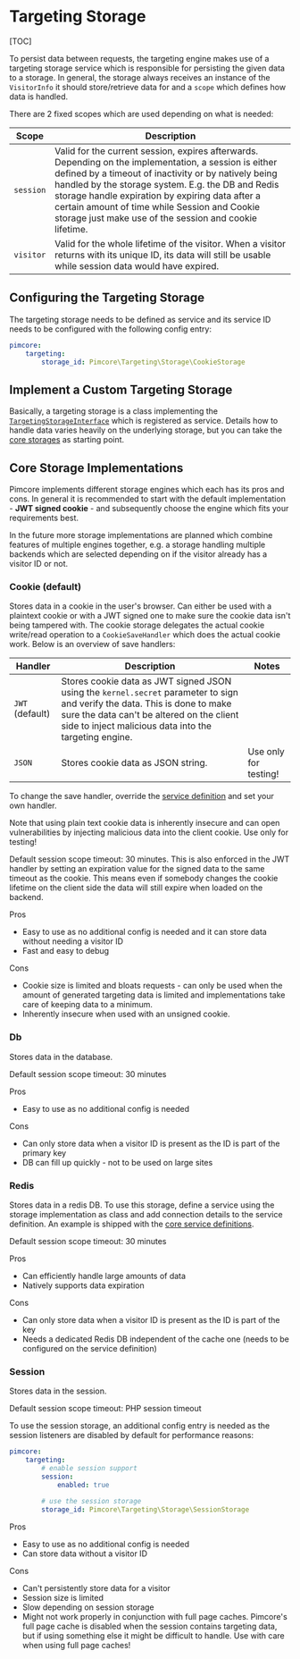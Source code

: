 # Targeting Storage

[TOC]

To persist data between requests, the targeting engine makes use of a targeting storage service which is responsible for
persisting the given data to a storage. In general, the storage always receives an instance of the `VisitorInfo` it should
store/retrieve data for and a `scope` which defines how data is handled.

There are 2 fixed scopes which are used depending on what is needed:

| Scope     | Description                                                                                                                                                                                                                                                                                                                                                                         |
|-----------|-------------------------------------------------------------------------------------------------------------------------------------------------------------------------------------------------------------------------------------------------------------------------------------------------------------------------------------------------------------------------------------|
| `session` | Valid for the current session, expires afterwards. Depending on the implementation, a session is either defined by a timeout of inactivity or by natively being handled by the storage system. E.g. the DB and Redis storage handle expiration by expiring data after a certain amount of time while Session and Cookie storage just make use of the session and cookie lifetime. |
| `visitor` | Valid for the whole lifetime of the visitor. When a visitor returns with its unique ID, its data will still be usable while session data would have expired.                                                                                                                                                                                                                        |  


## Configuring the Targeting Storage

The targeting storage needs to be defined as service and its service ID needs to be configured with the following config
entry:

```yaml
pimcore:
    targeting:           
        storage_id: Pimcore\Targeting\Storage\CookieStorage
```


## Implement a Custom Targeting Storage

Basically, a targeting storage is a class implementing the [`TargetingStorageInterface`](https://github.com/pimcore/pimcore/blob/10.5/lib/Targeting/Storage/TargetingStorageInterface.php)
which is registered as service. Details how to handle data varies heavily on the underlying storage, but you can take the
[core storages](https://github.com/pimcore/pimcore/tree/10.x/lib/Targeting/Storage) as starting point.


## Core Storage Implementations

Pimcore implements different storage engines which each has its pros and cons. In general it is recommended to start with
the default implementation - **JWT signed cookie** - and subsequently choose the engine which fits your requirements best.

In the future more storage implementations are planned which combine features of multiple engines together, e.g. a storage
handling multiple backends which are selected depending on if the visitor already has a visitor ID or not.
 

### Cookie (default)

Stores data in a cookie in the user's browser. Can either be used with a plaintext cookie or with a JWT signed one to make
sure the cookie data isn't being tampered with. The cookie storage delegates the actual cookie write/read operation to a
`CookieSaveHandler` which does the actual cookie work. Below is an overview of save handlers:

| Handler         | Description                                                                                                                                                                                                                       | Notes                 |
|-----------------|-----------------------------------------------------------------------------------------------------------------------------------------------------------------------------------------------------------------------------------|-----------------------|
| `JWT` (default) | Stores cookie data as JWT signed JSON using the `kernel.secret` parameter to sign and verify the data. This is done to make sure the data can't be altered on the client side to inject malicious data into the targeting engine. |                       |
| `JSON`          | Stores cookie data as JSON string.                                                                                                                                                                                                | Use only for testing! |

To change the save handler, override the [service definition](https://github.com/pimcore/pimcore/blob/10.5/bundles/CoreBundle/Resources/config/targeting.yaml#L24)
and set your own handler.

<div class="alert alert-danger">
Note that using plain text cookie data is inherently insecure and can open vulnerabilities by injecting malicious data into
the client cookie. Use only for testing!
</div>

Default session scope timeout: 30 minutes. This is also enforced in the JWT handler by setting an expiration value for the
signed data to the same timeout as the cookie. This means even if somebody changes the cookie lifetime on the client side
the data will still expire when loaded on the backend.

Pros

* Easy to use as no additional config is needed and it can store data without needing a visitor ID
* Fast and easy to debug

Cons

* Cookie size is limited and bloats requests - can only be used when the amount of generated targeting data is limited and
  implementations take care of keeping data to a minimum.
* Inherently insecure when used with an unsigned cookie.


### Db

Stores data in the database.

Default session scope timeout: 30 minutes

Pros

* Easy to use as no additional config is needed

Cons

* Can only store data when a visitor ID is present as the ID is part of the primary key
* DB can fill up quickly - not to be used on large sites


### Redis

Stores data in a redis DB. To use this storage, define a service using the storage implementation as class and add connection
details to the service definition. An example is shipped with the [core service definitions](https://github.com/pimcore/pimcore/blob/10.5/bundles/CoreBundle/Resources/config/targeting.yaml#L35).

Default session scope timeout: 30 minutes

Pros

* Can efficiently handle large amounts of data
* Natively supports data expiration

Cons

* Can only store data when a visitor ID is present as the ID is part of the key
* Needs a dedicated Redis DB independent of the cache one (needs to be configured on the service definition)


### Session

Stores data in the session.

Default session scope timeout: PHP session timeout

To use the session storage, an additional config entry is needed as the session listeners are disabled by default for 
performance reasons:

```yaml
pimcore:
    targeting:
        # enable session support
        session:
            enabled: true
            
        # use the session storage
        storage_id: Pimcore\Targeting\Storage\SessionStorage
```

Pros

* Easy to use as no additional config is needed
* Can store data without a visitor ID

Cons

* Can't persistently store data for a visitor
* Session size is limited
* Slow depending on session storage
* Might not work properly in conjunction with full page caches. Pimcore's full page cache is disabled when the session
  contains targeting data, but if using something else it might be difficult to handle. Use with care when using full
  page caches!
